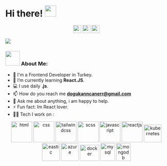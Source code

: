  # Hi there! <img src="https://github.com/TheDudeThatCode/TheDudeThatCode/blob/master/Assets/Hi.gif" width="35" />
<p align="center"><a href="https://twitter.com/dogukanncaner"><img src="https://img.shields.io/badge/twitter-%231DA1F2.svg?&style=for-the-badge&logo=twitter&logoColor=white" height=25></a> <a href="https://www.linkedin.com/in/dogukancaner/"><img src="https://img.shields.io/badge/linkedin-%230077B5.svg?&style=for-the-badge&logo=linkedin&logoColor=white" height=25></a> <a href="https://www.instagram.com/dogukanncaner/"><img src="https://img.shields.io/badge/instagram-%23E4405F.svg?&style=for-the-badge&logo=instagram&logoColor=white" height=25></a> 
</p> 


![](https://camo.githubusercontent.com/992babdffd8c74a1502de375fbdf7e4d54773242/68747470733a2f2f6d656469612e67697068792e636f6d2f6d656469612f53576f536b4e36447854737a71494b4571762f67697068792e676966)

### <img src="https://github.com/TheDudeThatCode/TheDudeThatCode/blob/master/Assets/Developer.gif" width="45" /> About Me:
- 🏦 I'm a Frontend Developer in Turkey. 
- 🌱 I’m currently learning **React.JS**.
- 💻 I use daily **.js**.
- 📫 How do you reach me **dogukanncanerr@gmail.com**
- 💬 Ask me about anything, i am happy to help.
- ⚡ Fun fact: Im React lover.
- 🧑‍💻 Tech I work on :
<p align="center">
      <img src="https://www.vectorlogo.zone/logos/w3_html5/w3_html5-icon.svg" alt="html" width="65" height="65"/> 
      <img src="https://www.vectorlogo.zone/logos/w3_css/w3_css-icon.svg" alt="css" width="65" height="65"/>
      <img src="https://www.vectorlogo.zone/logos/tailwindcss/tailwindcss-icon.svg" alt="tailwindcss" width="65" height="65"/>
      <img src="https://www.vectorlogo.zone/logos/sass-lang/sass-lang-icon.svg" alt="scss" width="65" height="65"/>
      <img src="https://www.vectorlogo.zone/logos/javascript/javascript-icon.svg" alt="javascript" width="65" height="65"/>
      <img src="https://www.vectorlogo.zone/logos/reactjs/reactjs-icon.svg" alt="reactjs" width="65" height="65"/> 
      <img src="https://www.vectorlogo.zone/logos/kubernetes/kubernetes-icon.svg" alt="kubernetes" width="55" height="55"/>
      <img src="https://www.vectorlogo.zone/logos/elastic/elastic-icon.svg" alt="eastic" width="55" height="55"/>
      <img src="https://www.vectorlogo.zone/logos/microsoft_azure/microsoft_azure-icon.svg" alt="azure" width="55" height="55"/>
      <img src="https://www.vectorlogo.zone/logos/docker/docker-official.svg" alt="docker" width="60" height="50"/>
      <img src="https://www.vectorlogo.zone/logos/mysql/mysql-icon.svg" alt="mysql" width="45" height="55"/>
      <img src="https://www.vectorlogo.zone/logos/mongodb/mongodb-icon.svg" alt="mongodb" width="45" height="55"/>
</p>
